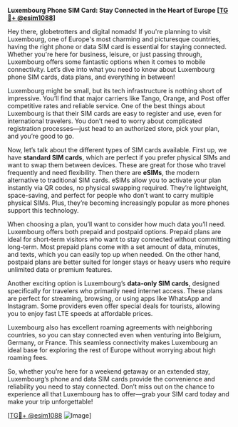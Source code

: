**Luxembourg Phone SIM Card: Stay Connected in the Heart of Europe [[TG💪+ @esim1088](https://t.me/s/esim1088)]**

Hey there, globetrotters and digital nomads! If you're planning to visit Luxembourg, one of Europe's most charming and picturesque countries, having the right phone or data SIM card is essential for staying connected. Whether you're here for business, leisure, or just passing through, Luxembourg offers some fantastic options when it comes to mobile connectivity. Let’s dive into what you need to know about Luxembourg phone SIM cards, data plans, and everything in between!

Luxembourg might be small, but its tech infrastructure is nothing short of impressive. You’ll find that major carriers like Tango, Orange, and Post offer competitive rates and reliable service. One of the best things about Luxembourg is that their SIM cards are easy to register and use, even for international travelers. You don’t need to worry about complicated registration processes—just head to an authorized store, pick your plan, and you’re good to go.

Now, let’s talk about the different types of SIM cards available. First up, we have **standard SIM cards**, which are perfect if you prefer physical SIMs and want to swap them between devices. These are great for those who travel frequently and need flexibility. Then there are **eSIMs**, the modern alternative to traditional SIM cards. eSIMs allow you to activate your plan instantly via QR codes, no physical swapping required. They’re lightweight, space-saving, and perfect for people who don’t want to carry multiple physical SIMs. Plus, they’re becoming increasingly popular as more phones support this technology.

When choosing a plan, you’ll want to consider how much data you’ll need. Luxembourg offers both prepaid and postpaid options. Prepaid plans are ideal for short-term visitors who want to stay connected without committing long-term. Most prepaid plans come with a set amount of data, minutes, and texts, which you can easily top up when needed. On the other hand, postpaid plans are better suited for longer stays or heavy users who require unlimited data or premium features.

Another exciting option is Luxembourg’s **data-only SIM cards**, designed specifically for travelers who primarily need internet access. These plans are perfect for streaming, browsing, or using apps like WhatsApp and Instagram. Some providers even offer special deals for tourists, allowing you to enjoy fast LTE speeds at affordable prices.

Luxembourg also has excellent roaming agreements with neighboring countries, so you can stay connected even when venturing into Belgium, Germany, or France. This seamless connectivity makes Luxembourg an ideal base for exploring the rest of Europe without worrying about high roaming fees.

So, whether you’re here for a weekend getaway or an extended stay, Luxembourg’s phone and data SIM cards provide the convenience and reliability you need to stay connected. Don’t miss out on the chance to experience all that Luxembourg has to offer—grab your SIM card today and make your trip unforgettable!

[[TG💪+ @esim1088](https://t.me/s/esim1088) ![Image](https://i.postimg.cc/Y0z9fWf4/image.png)]